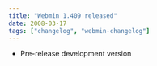 ```yaml
---
title: "Webmin 1.409 released"
date: 2008-03-17
tags: ["changelog", "webmin-changelog"]
---
```


- Pre-release development version